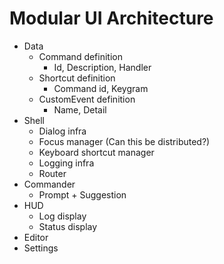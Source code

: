 # Modular UI Architecture

- Data
  - Command definition
    - Id, Description, Handler
  - Shortcut definition
    - Command id, Keygram
  - CustomEvent definition
    - Name, Detail
- Shell
  - Dialog infra
  - Focus manager (Can this be distributed?)
  - Keyboard shortcut manager
  - Logging infra
  - Router
- Commander
  - Prompt + Suggestion
- HUD
  - Log display
  - Status display
- Editor
- Settings

